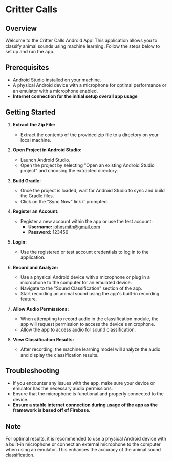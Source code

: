 # Critter Calls

## Overview

Welcome to the Critter Calls Android App! This application allows you to classify animal sounds using machine learning. Follow the steps below to set up and run the app.

## Prerequisites

- Android Studio installed on your machine.
- A physical Android device with a microphone for optimal performance or an emulator with a microphone enabled.
- **Internet connection for the initial setup overall app usage**

## Getting Started

1. **Extract the Zip File:**
   - Extract the contents of the provided zip file to a directory on your local machine.

2. **Open Project in Android Studio:**
   - Launch Android Studio.
   - Open the project by selecting "Open an existing Android Studio project" and choosing the extracted directory.

3. **Build Gradle:**
   - Once the project is loaded, wait for Android Studio to sync and build the Gradle files.
   - Click on the "Sync Now" link if prompted.

4. **Register an Account:**
   - Register a new account within the app or use the test account:
     - **Username:** johnsmith@gmail.com
     - **Password:** 123456

5. **Login:**
   - Use the registered or test account credentials to log in to the application.

6. **Record and Analyze:**
   - Use a physical Android device with a microphone or plug in a microphone to the computer for an emulated device.
   - Navigate to the "Sound Classification" section of the app.
   - Start recording an animal sound using the app's built-in recording feature.

7. **Allow Audio Permissions:**
   - When attempting to record audio in the classification module, the app will request permission to access the device's microphone.
   - Allow the app to access audio for sound classification.

8. **View Classification Results:**
   - After recording, the machine learning model will analyze the audio and display the classification results.

## Troubleshooting

- If you encounter any issues with the app, make sure your device or emulator has the necessary audio permissions.
- Ensure that the microphone is functional and properly connected to the device.
- **Ensure a stable internet connection during usage of the app as the framework is based off of Firebase.**

## Note

For optimal results, it is recommended to use a physical Android device with a built-in microphone or connect an external microphone to the computer when using an emulator. This enhances the accuracy of the animal sound classification.
